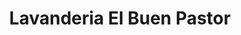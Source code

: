 ---
title: "Lavanderia El Buen Pastor"
url: /san-pedro-sula/lavanderia-el-buen-pastor/
shop: Wäscherei
---